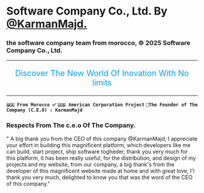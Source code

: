 # Software Company Co., Ltd. By [@KarmanMajd.](https://github.com/KarmanMajd/)

### the software company team from morocco, &copy; 2025 Software Company Co., Ltd.

***

<p align="center" style="font-size: 21px; color: #00a2e8;">Discover The New World Of Inovation With No limits</p>

---

**`🇲🇦 From Morocco ✅`**
**`🇺🇸 American Corporation Project`**
**`🧑The Founder of The Company (C.E.O) : KarmanMajd`**

### Respects From The c.e.o Of The Company.

" A big thank you from the CEO of this company @KarmanMajd, I appreciate your effort in building this magnificent platform, which developers like me can build, start project, ship software togheder, thank you very much for this platform, it has been really useful, for the distribution, and design of my projects and my website, from our company, a big thank's from the developer of this magnificent website made at home and with great love, I'l thank you very much, delighted to know you that was the word of the CEO of this company."
